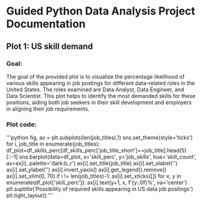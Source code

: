 # Guided Python Data Analysis Project Documentation

## Plot 1: US skill demand
### Goal:
The goal of the provided plot is to visualize the percentage likelihood of various skills appearing in job postings for different data-related roles in the United States. The roles examined are Data Analyst, Data Engineer, and Data Scientist. This plot helps to identify the most demanded skills for these positions, aiding both job seekers in their skill development and employers in aligning their job requirements.

### Plot code:
'''python
fig, ax = plt.subplots(len(job_titles),1)
sns.set_theme(style='ticks')
for i, job_title in enumerate(job_titles):
    df_plot=df_skills_perc[df_skills_perc['job_title_short']==job_title].head(5)[::-1]
    sns.barplot(data=df_plot, x='skill_perc', y='job_skills', hue='skill_count', ax=ax[i], palette='dark:b_r')
    ax[i].set_title(job_title)
    ax[i].set_xlabel('')
    ax[i].set_ylabel('')
    ax[i].invert_yaxis()
    ax[i].get_legend().remove()
    ax[i].set_xlim(0, 70)
    if i != len(job_titles)-1:
        ax[i].set_xticks([])
    for x, y in enumerate(df_plot['skill_perc']):
        ax[i].text(y+1, x, f'{y:.0f}%', va='center')
plt.suptitle('Possibility of required skills appearing in US data job postings')
plt.tight_layout()
'''
